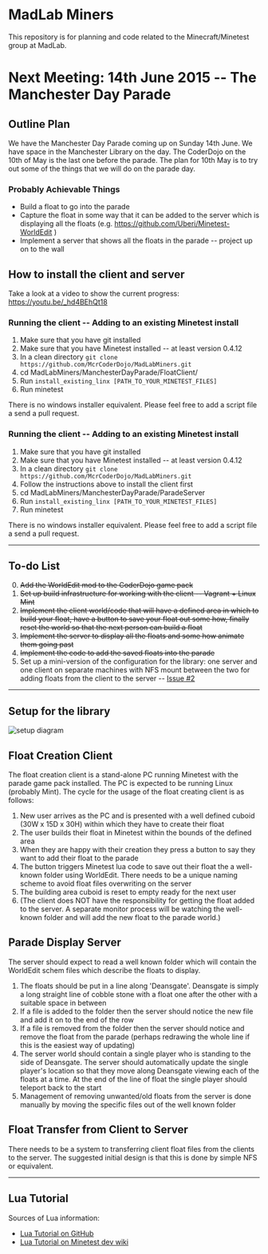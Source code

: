 MadLab Miners
=============

This repository is for planning and code related to the Minecraft/Minetest group at MadLab.

Next Meeting:  14th June 2015 -- The Manchester Day Parade
===========================

Outline Plan
------------

We have the Manchester Day Parade coming up on Sunday 14th June.  We have space in the Manchester Library on the day.  The CoderDojo on the 10th of May is the last one before the parade.  The plan for 10th May is to try out some of the things that we will do on the parade day.

### Probably Achievable Things
* Build a float to go into the parade
* Capture the float in some way that it can be added to the server which is displaying all the floats (e.g. https://github.com/Uberi/Minetest-WorldEdit )
* Implement a server that shows all the floats in the parade -- project up on to the wall

How to install the client and server
------------------------------------

Take a look at a video to show the current progress:  https://youtu.be/_hd4BEhQt18

### Running the client -- Adding to an existing Minetest install

1. Make sure that you have git installed
2. Make sure that you have Minetest installed -- at least version 0.4.12
3. In a clean directory `git clone https://github.com/McrCoderDojo/MadLabMiners.git`
4. cd MadLabMiners/ManchesterDayParade/FloatClient/
5. Run `install_existing_linx [PATH_TO_YOUR_MINETEST_FILES]`
6. Run minetest

There is no windows installer equivalent.  Please feel free to add a script file a send a pull request.


### Running the client -- Adding to an existing Minetest install

1. Make sure that you have git installed
2. Make sure that you have Minetest installed -- at least version 0.4.12
3. In a clean directory `git clone https://github.com/McrCoderDojo/MadLabMiners.git`
4. Follow the instructions above to install the client first
5. cd MadLabMiners/ManchesterDayParade/ParadeServer
6. Run `install_existing_linx [PATH_TO_YOUR_MINETEST_FILES]`
7. Run minetest

There is no windows installer equivalent.  Please feel free to add a script file a send a pull request.


--------


To-do List
----------

0. ~~Add the WorldEdit mod to the CoderDojo game pack~~
1. ~~Set up build infrastructure for working with the client -- Vagrant + Linux Mint~~
2. ~~Implement the client world/code that will have a defined area in which to build your float, have a button to save your float out some how, finally reset the world so that the next person can build a float~~
3. ~~Implement the server to display all the floats and some how animate them going past~~
4. ~~Implement the code to add the saved floats into the parade~~
5. Set up a mini-version of the configuration for the library: one server and one client on separate machines with NFS mount between the two for adding floats from the client to the server -- [Issue #2](https://github.com/McrCoderDojo/MadLabMiners/issues/2)

----------

Setup for the library
---------------------

![setup diagram](https://raw.githubusercontent.com/McrCoderDojo/MadLabMiners/master/ManchesterDayParade/library-setup.jpg "Anticipated setup of machines in the library")



Float Creation Client
---------------------

The float creation client is a stand-alone PC running Minetest with the parade game pack installed.  The PC is expected to be running Linux (probably Mint).  The cycle for the usage of the float creating client is as follows:

1. New user arrives as the PC and is presented with a well defined cuboid (30W x 15D x 30H) within which they have to create their float
2. The user builds their float in Minetest within the bounds of the defined area
3. When they are happy with their creation they press a button to say they want to add their float to the parade
4. The button triggers Minetest lua code to save out their float the a well-known folder using WorldEdit.  There needs to be a unique naming scheme to avoid float files overwriting on the server
5. The building area cuboid is reset to empty ready for the next user
6. (The client does NOT have the responsibility for getting the float added to the server.  A separate monitor process will be watching the well-known folder and will add the new float to the parade world.)


Parade Display Server
---------------------

The server should expect to read a well known folder which will contain the WorldEdit schem files which describe the floats to display.

1. The floats should be put in a line along 'Deansgate'.  Deansgate is simply a long straight line of cobble stone with a float one after the other with a suitable space in between
2. If a file is added to the folder then the server should notice the new file and add it on to the end of the row
3. If a file is removed from the folder then the server should notice and remove the float from the parade (perhaps redrawing the whole line if this is the easiest way of updating)
4. The server world should contain a single player who is standing to the side of Deansgate.  The server should automatically update the single player's location so that they move along Deansgate viewing each of the floats at a time.  At the end of the line of float the single player should teleport back to the start
5. Management of removing unwanted/old floats from the server is done manually by moving the specific files out of the well known folder

Float Transfer from Client to Server
------------------------------------

There needs to be a system to transferring client float files from the clients to the server.  The suggested initial design is that this is done by simple NFS or equivalent.  



----------------

Lua Tutorial
------------

Sources of Lua information:

* [Lua Tutorial on GitHub](https://github.com/Jeija/minetest-modding-tutorial)
* [Lua Tutorial on Minetest dev wiki](http://dev.minetest.net/Intro)
